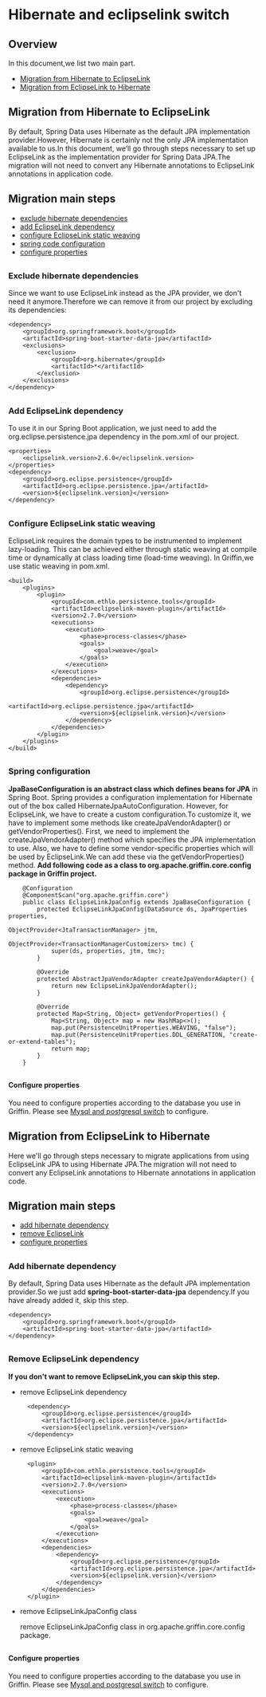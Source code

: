 <!--
Licensed to the Apache Software Foundation (ASF) under one
or more contributor license agreements.  See the NOTICE file
distributed with this work for additional information
regarding copyright ownership.  The ASF licenses this file
to you under the Apache License, Version 2.0 (the
"License"); you may not use this file except in compliance
with the License.  You may obtain a copy of the License at

  http://www.apache.org/licenses/LICENSE-2.0

Unless required by applicable law or agreed to in writing,
software distributed under the License is distributed on an
"AS IS" BASIS, WITHOUT WARRANTIES OR CONDITIONS OF ANY
KIND, either express or implied.  See the License for the
specific language governing permissions and limitations
under the License.
-->

# Hibernate and eclipselink switch
## Overview
In this document,we list two main part.

- [Migration from Hibernate to EclipseLink](#0.0)
- [Migration from EclipseLink to Hibernate](#0.1)

<h2 id = "0.0"></h2>

## Migration from Hibernate to EclipseLink
By default, Spring Data uses Hibernate as the default JPA implementation provider.However, Hibernate is certainly not the only JPA implementation available to us.In this document, we’ll go through steps necessary to set up EclipseLink as the implementation provider for Spring Data JPA.The migration will not need to convert any Hibernate annotations to EclipseLink annotations in application code. 

## Migration main steps
- [exclude hibernate dependencies](#1.1)
- [add EclipseLink dependency](#1.2)
- [configure EclipseLink static weaving](#1.3)
- [spring code configuration](#1.4)
- [configure properties](#1.5)

<h2 id = "1.1"></h2>

### Exclude hibernate dependencies
Since we want to use EclipseLink instead as the JPA provider, we don't need it anymore.Therefore we can remove it from our project by excluding its dependencies:

    <dependency>
        <groupId>org.springframework.boot</groupId>
        <artifactId>spring-boot-starter-data-jpa</artifactId>
        <exclusions>
            <exclusion>
                <groupId>org.hibernate</groupId>
                <artifactId>*</artifactId>
            </exclusion>
        </exclusions>
    </dependency>

<h2 id = "1.2"></h2>

### Add EclipseLink dependency
To use it in our Spring Boot application, we just need to add the org.eclipse.persistence.jpa dependency in the pom.xml of our project.

    <properties>
        <eclipselink.version>2.6.0</eclipselink.version>
    </properties>
    <dependency>
        <groupId>org.eclipse.persistence</groupId>
        <artifactId>org.eclipse.persistence.jpa</artifactId>
        <version>${eclipselink.version}</version>
    </dependency>
    
<h2 id = "1.3"></h2> 

### Configure EclipseLink static weaving
EclipseLink requires the domain types to be instrumented to implement lazy-loading. This can be achieved either through static weaving at compile time or dynamically at class loading time (load-time weaving). In Griffin,we use static weaving in pom.xml.

    <build>
        <plugins>
            <plugin>
                <groupId>com.ethlo.persistence.tools</groupId>
                <artifactId>eclipselink-maven-plugin</artifactId>
                <version>2.7.0</version>
                <executions>
                    <execution>
                        <phase>process-classes</phase>
                        <goals>
                            <goal>weave</goal>
                        </goals>
                    </execution>
                </executions>
                <dependencies>
                    <dependency>
                        <groupId>org.eclipse.persistence</groupId>
                        <artifactId>org.eclipse.persistence.jpa</artifactId>
                        <version>${eclipselink.version}</version>
                    </dependency>
                </dependencies>
            </plugin>
        </plugins>
    </build> 
    
<h2 id = "1.4"></h2>

### Spring configuration
**JpaBaseConfiguration is an abstract class which defines beans for JPA** in Spring Boot. Spring  provides a configuration implementation for Hibernate out of the box called HibernateJpaAutoConfiguration. However, for EclipseLink, we have to create a custom configuration.To customize it, we have to implement some methods like createJpaVendorAdapter() or getVendorProperties().
First, we need to implement the createJpaVendorAdapter() method which specifies the JPA implementation to use.
Also, we have to define some vendor-specific properties which will be used by EclipseLink.We can add these via the getVendorProperties() method.
**Add following code as a class to org.apache.griffin.core.config package in Griffin project.**
   

        @Configuration
        @ComponentScan("org.apache.griffin.core")
        public class EclipseLinkJpaConfig extends JpaBaseConfiguration {
            protected EclipseLinkJpaConfig(DataSource ds, JpaProperties properties,
                                           ObjectProvider<JtaTransactionManager> jtm,
                                           ObjectProvider<TransactionManagerCustomizers> tmc) {
                super(ds, properties, jtm, tmc);
            }
        
            @Override
            protected AbstractJpaVendorAdapter createJpaVendorAdapter() {
                return new EclipseLinkJpaVendorAdapter();
            }
        
            @Override
            protected Map<String, Object> getVendorProperties() {
                Map<String, Object> map = new HashMap<>();
                map.put(PersistenceUnitProperties.WEAVING, "false");
                map.put(PersistenceUnitProperties.DDL_GENERATION, "create-or-extend-tables");
                return map;
            }
        }

<h2 id = "1.5"></h2>

#### Configure properties
You need to configure properties according to the database you use in Griffin.
Please see [Mysql and postgresql switch](https://github.com/apache/incubator-griffin/blob/master/griffin-doc/service/mysql_postgresql_switch.md) to configure.

<h2 id = "0.1"></h2>

## Migration from EclipseLink to Hibernate
Here we'll go through steps necessary to migrate applications from using EclipseLink JPA to using Hibernate JPA.The migration will not need to convert any EclipseLink annotations to Hibernate annotations in application code. 

## Migration main steps
- [add hibernate dependency](#2.1)
- [remove EclipseLink](#2.2)
- [configure properties](#2.3)

<h2 id = "2.1"></h2>

### Add hibernate dependency
By default, Spring Data uses Hibernate as the default JPA implementation provider.So we just add **spring-boot-starter-data-jpa** dependency.If you have already added it, skip this step.

    <dependency>
        <groupId>org.springframework.boot</groupId>
        <artifactId>spring-boot-starter-data-jpa</artifactId>
    </dependency>

<h2 id = "2.2"></h2>

### Remove EclipseLink dependency
**If you don't want to remove EclipseLink,you can skip this step.**

- remove EclipseLink dependency 

        <dependency>
            <groupId>org.eclipse.persistence</groupId>
            <artifactId>org.eclipse.persistence.jpa</artifactId>
            <version>${eclipselink.version}</version>
        </dependency>

- remove EclipseLink static weaving

        <plugin>
            <groupId>com.ethlo.persistence.tools</groupId>
            <artifactId>eclipselink-maven-plugin</artifactId>
            <version>2.7.0</version>
            <executions>
                <execution>
                    <phase>process-classes</phase>
                    <goals>
                        <goal>weave</goal>
                    </goals>
                </execution>
            </executions>
            <dependencies>
                <dependency>
                    <groupId>org.eclipse.persistence</groupId>
                    <artifactId>org.eclipse.persistence.jpa</artifactId>
                    <version>${eclipselink.version}</version>
                </dependency>
            </dependencies>
        </plugin>

- remove EclipseLinkJpaConfig class

  remove EclipseLinkJpaConfig class in org.apache.griffin.core.config package.  

<h2 id = "2.3"></h2>

#### Configure properties
You need to configure properties according to the database you use in Griffin.
Please see [Mysql and postgresql switch](https://github.com/apache/incubator-griffin/blob/master/griffin-doc/service/mysql_postgresql_switch.md) to configure.
